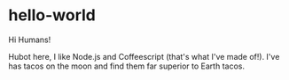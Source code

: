 # hello-world

Hi Humans!

Hubot here, I like Node.js and Coffeescript (that's what I've made of!).
I've has tacos on the moon and find them far superior to Earth tacos.

